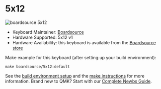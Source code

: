 # 5x12

![boardsource 5x12](https://i.imgur.com/xuNxpgh.jpg)

* Keyboard Maintainer: [Boardsource](https://github.com/daysgobye) 
* Hardware Supported: 5x12 v1
* Hardware Availability: this keyboard is available from the [Boardsource store](https://boardsource.xyz/store/5ecb822386879c9a0c22db84)

Make example for this keyboard (after setting up your build environment):

    make boardsource/5x12:default

See the [build environment setup](https://docs.qmk.fm/#/getting_started_build_tools) and the [make instructions](https://docs.qmk.fm/#/getting_started_make_guide) for more information. Brand new to QMK? Start with our [Complete Newbs Guide](https://docs.qmk.fm/#/newbs).